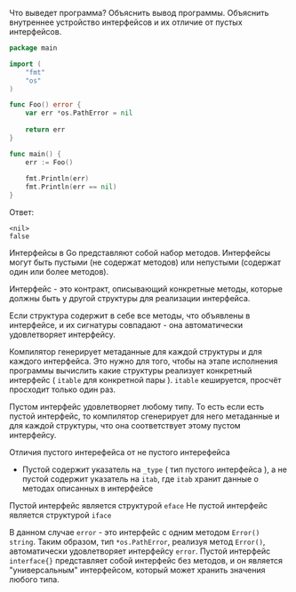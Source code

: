 Что выведет программа? Объяснить вывод программы. Объяснить внутреннее устройство интерфейсов и их отличие от пустых интерфейсов.

```go
package main

import (
	"fmt"
	"os"
)

func Foo() error {
	var err *os.PathError = nil
	
	return err
}

func main() {
	err := Foo()
	
	fmt.Println(err)
	fmt.Println(err == nil)
}
```

Ответ:

```
<nil>
false
```

Интерфейсы в Go представляют собой набор методов. Интерфейсы могут быть пустыми (не содержат методов) или непустыми (содержат один или более методов).

Интерфейс - это контракт, описывающий конкретные методы, которые должны быть у другой структуры для реализации интерфейса.

Если структура содержит в себе все методы, что объявлены в интерфейсе, и их сигнатуры совпадают - она автоматически удовлетворяет интерфейсу.

Компилятор генерирует метаданные для каждой структуры и для каждого интерфейса. Это нужно для того, чтобы на этапе исполнения программы вычислить какие структуры реализует конкретный интерфейс ( `itable` для конкретной пары ). `itable` кешируется, просчёт просходит только один раз.

Пустом интерфейс удовлетворяет любому типу. То есть если есть пустой интерфейс, то компилятор сгенерирует для него метаданные и для каждой структуры, что она соответствует этому пустом интерфейсу.

Отличия пустого интерефейса от не пустого интерефейса

- Пустой содержит указатель на `_type` ( тип пустого интерфейса ), а не пустой содержит указатель на `itab`, где `itab` хранит данные о методах описанных в интерфейсе

Пустой интерфейс является структурой `eface`
Не пустой интерфейс является структурой `iface`

В данном случае `error` - это интерфейс с одним методом `Error() string`. Таким образом, тип `*os.PathError`, реализуя метод `Error()`, автоматически удовлетворяет интерфейсу `error`. Пустой интерфейс `interface{}` представляет собой интерфейс без методов, и он является "универсальным" интерфейсом, который может хранить значения любого типа.
